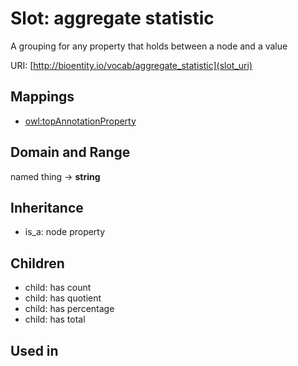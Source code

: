 # Slot: aggregate statistic


A grouping for any property that holds between a node and a value

URI: [http://bioentity.io/vocab/aggregate_statistic](slot_uri)
## Mappings

 * [owl:topAnnotationProperty](http://purl.obolibrary.org/obo/owl_topAnnotationProperty)
## Domain and Range

named thing -> **string**
## Inheritance

 *  is_a: node property
## Children

 *  child: has count
 *  child: has quotient
 *  child: has percentage
 *  child: has total
## Used in

